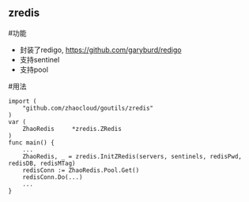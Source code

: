 zredis
---

#功能

* 封装了redigo, https://github.com/garyburd/redigo
* 支持sentinel
* 支持pool

#用法

```
import (
    "github.com/zhaocloud/goutils/zredis"
)
var (
    ZhaoRedis     *zredis.ZRedis
)
func main() {
    ...
    ZhaoRedis, _ = zredis.InitZRedis(servers, sentinels, redisPwd, redisDB, redisMTag)
    redisConn := ZhaoRedis.Pool.Get()
    redisConn.Do(...)
    ...
}

```
